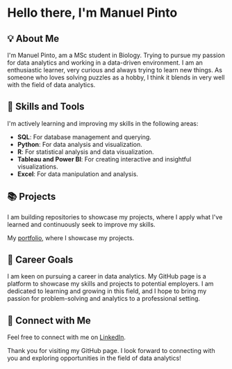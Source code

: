 # Hello there, I'm Manuel Pinto

## 💡 About Me

I'm Manuel Pinto, am a MSc student in Biology. Trying to pursue my passion for data analytics and working in a data-driven environment. 
I am an enthusiastic learner, very curious and always trying to learn new things. 
As someone who loves solving puzzles as a hobby, I think it blends in very well with the field of data analytics.

## 🔧 Skills and Tools

I'm actively learning and improving my skills in the following areas:

- **SQL**: For database management and querying.
- **Python**: For data analysis and visualization.
- **R**: For statistical analysis and data visualization.
- **Tableau and Power BI**: For creating interactive and insightful visualizations.
- **Excel**: For data manipulation and analysis.

## 📚 Projects

I am building repositories to showcase my projects, where I apply what I've learned and continuously seek to improve my skills. 

My [portfolio](https://github.com/ManuelMPinto/Projects/blob/main/README.md), where I showcase my projects.


## 🎯 Career Goals

I am keen on pursuing a career in data analytics. My GitHub page is a platform to showcase my skills and projects to potential employers. I am dedicated to learning and growing in this field, and I hope to bring my passion for problem-solving and analytics to a professional setting.

## 📧 Connect with Me

Feel free to connect with me on [LinkedIn](https://www.linkedin.com/in/manuel-pinto-100355264/).

Thank you for visiting my GitHub page. I look forward to connecting with you and exploring opportunities in the field of data analytics!
